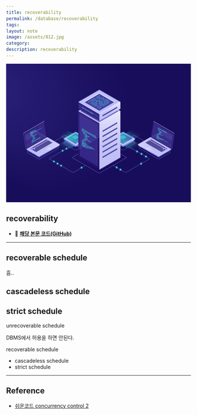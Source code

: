```yaml
---
title: recoverability
permalink: /database/recoverability
tags: 
layout: note
image: /assets/812.jpg
category: 
description: recoverability
---
```


![](/assets/812.jpg)

## recoverability

- 🐙 **[해당 본문 코드(GitHub)](https://github.com/yanggwangseong/implementation/tree/main/concurrency-control)** 

---


## recoverable schedule

흠..

## cascadeless schedule

## strict schedule


unrecoverable schedule

DBMS에서 허용을 하면 안된다.

recoverable schedule

- cascadeless schedule
- strict schedule


---

## Reference

- [쉬운코드 concurrency control 2](https://www.youtube.com/watch?v=89TZbhmo8zk) 
